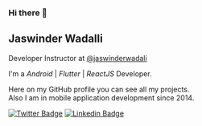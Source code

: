 ### Hi there 👋

## Jaswinder Wadalli

Developer Instructor at [@jaswinderwadali](https://github.com/jaswinderwadali)

I'm a _Android_ | _Flutter_ | _ReactJS_ Developer.<br/>

Here on my GitHub profile you can see all my projects.  
Also I am in mobile application development since 2014.

<a href="https://twitter.com/jaswinderwadali"><img alt="Twitter Badge" src="https://img.shields.io/badge/-@EliasGcf-6633cc?style=flat-square&labelColor=6633cc&logo=twitter&logoColor=white&link=https://twitter.com/jaswinderwadali"/></a>
<a href="https://www.linkedin.com/in/jaswinder-wadali-4a28707b/"><img alt="Linkedin Badge" src="https://img.shields.io/badge/-Elias%20Gabriel-6633cc?style=flat-square&logo=Linkedin&logoColor=white&link=https://www.linkedin.com/in/eliasgcf/"/></a>
